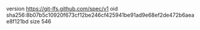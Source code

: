 version https://git-lfs.github.com/spec/v1
oid sha256:8b07b5c10920f673cf12be246cf425941be91ad9e68ef2de472b6aeae8f121bd
size 546
